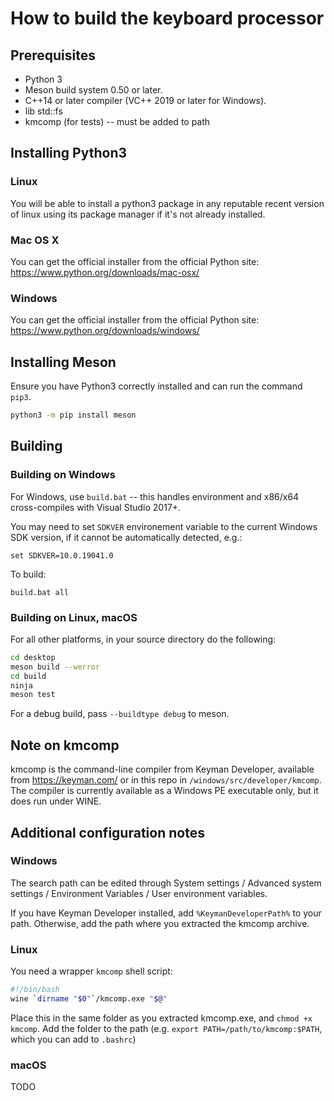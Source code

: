 # How to build the keyboard processor

## Prerequisites

- Python 3
- Meson build system 0.50 or later.
- C++14 or later compiler (VC++ 2019 or later for Windows).
- lib std::fs
- kmcomp (for tests) -- must be added to path

## Installing Python3

### Linux

You will be able to install a python3 package in any reputable recent version
of linux using its package manager if it's not already installed.

### Mac OS X

You can get the official installer from the official Python site:
<https://www.python.org/downloads/mac-osx/>

### Windows

You can get the official installer from the official Python site:
<https://www.python.org/downloads/windows/>

## Installing Meson

Ensure you have Python3 correctly installed and can run the command `pip3`.

```bash
python3 -m pip install meson
```

## Building

### Building on Windows

For Windows, use `build.bat` -- this handles environment and x86/x64
cross-compiles with Visual Studio 2017+.

You may need to set `SDKVER` environement variable to the current
Windows SDK version, if it cannot be automatically detected, e.g.:

```DOS
set SDKVER=10.0.19041.0
```

To build:

```DOS
build.bat all
```

### Building on Linux, macOS

For all other platforms, in your source directory do the following:

```bash
cd desktop
meson build --werror
cd build
ninja
meson test
```

For a debug build, pass `--buildtype debug` to meson.

## Note on kmcomp

kmcomp is the command-line compiler from Keyman Developer, available from <https://keyman.com/> or
in this repo in `/windows/src/developer/kmcomp`. The compiler is currently available as a Windows
PE executable only, but it does run under WINE.

## Additional configuration notes

### Windows

The search path can be edited through System settings / Advanced system settings /
Environment Variables / User environment variables.

If you have Keyman Developer installed, add `%KeymanDeveloperPath%` to your path. Otherwise, add
the path where you extracted the kmcomp archive.

### Linux

You need a wrapper `kmcomp` shell script:

```bash
#!/bin/bash
wine `dirname "$0"`/kmcomp.exe "$@"
```

Place this in the same folder as you extracted kmcomp.exe, and `chmod +x kmcomp`. Add the folder
to the path (e.g. `export PATH=/path/to/kmcomp:$PATH`, which you can add to `.bashrc`)

### macOS

TODO
